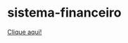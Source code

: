 # sistema-financeiro

<a href="https://climacobnu.github.io/Controle-financeiro/" rel="noopener noreferrer" target="_blank">Clique aqui!</a>
